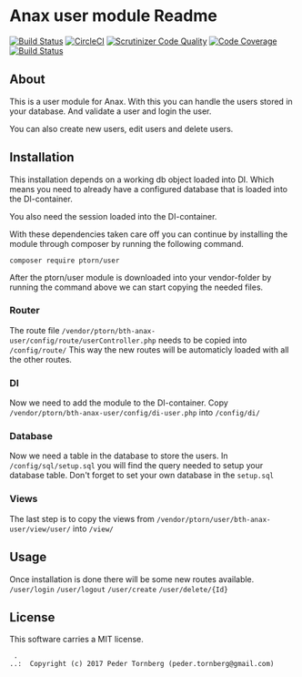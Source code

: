 Anax user module Readme
==================================

[![Build Status](https://travis-ci.org/ptorn/bth-anax-user.svg?branch=master)](https://travis-ci.org/ptorn/bth-anax-user)
[![CircleCI](https://circleci.com/gh/ptorn/bth-anax-user/tree/master.svg?style=svg)](https://circleci.com/gh/ptorn/bth-anax-user/tree/master)
[![Scrutinizer Code Quality](https://scrutinizer-ci.com/g/ptorn/bth-anax-user/badges/quality-score.png?b=master)](https://scrutinizer-ci.com/g/ptorn/bth-anax-user/?branch=master)
[![Code Coverage](https://scrutinizer-ci.com/g/ptorn/bth-anax-user/badges/coverage.png?b=master)](https://scrutinizer-ci.com/g/ptorn/bth-anax-user/?branch=master)
[![Build Status](https://scrutinizer-ci.com/g/ptorn/bth-anax-user/badges/build.png?b=master)](https://scrutinizer-ci.com/g/ptorn/bth-anax-user/build-status/master)


About
------------------
This is a user module for Anax. With this you can handle the users stored in your database. And validate a user and login the user.

You can also create new users, edit users and delete users.

Installation
-------------------
This installation depends on a working db object loaded into DI. Which means you need to already have a configured database that is loaded into the DI-container.

You also need the session loaded into the DI-container.

With these dependencies taken care off you can continue by installing the module through composer by running the following command.

```
composer require ptorn/user
```

After the ptorn/user module is downloaded into your vendor-folder by running the command above we can start copying the needed files.

### Router
The route file `/vendor/ptorn/bth-anax-user/config/route/userController.php` needs to be copied into `/config/route/`
This way the new routes will be automaticly loaded with all the other routes.

### DI
Now we need to add the module to the DI-container.
Copy `/vendor/ptorn/bth-anax-user/config/di-user.php` into `/config/di/`

### Database
Now we need a table in the database to store the users. In `/config/sql/setup.sql` you will find the query needed to setup your database table. Don't forget to set your own database in the `setup.sql`

### Views
The last step is to copy the views from `/vendor/ptorn/user/bth-anax-user/view/user/` into `/view/`

Usage
------------------
Once installation is done there will be some new routes available.
`/user/login`
`/user/logout`
`/user/create`
`/user/delete/{Id}`



License
------------------

This software carries a MIT license.



```
 .  
..:  Copyright (c) 2017 Peder Tornberg (peder.tornberg@gmail.com)
```
